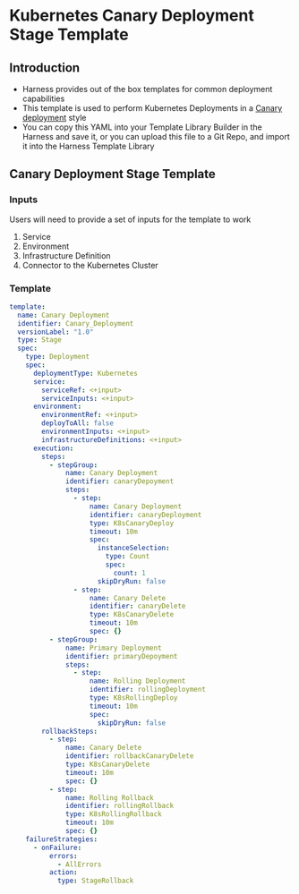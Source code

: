 # Kubernetes Canary Deployment Stage Template

## Introduction

- Harness provides out of the box templates for common deployment capabilities
- This template is used to perform Kubernetes Deployments in a [Canary deployment](https://developer.harness.io/docs/continuous-delivery/cd-deployments-category/deployment-concepts#canary-deployment) style
- You can copy this YAML into your Template Library Builder in the Harness and save it, or you can upload this file to a Git Repo, and import it into the Harness Template Library

## Canary Deployment Stage Template

### Inputs

Users will need to provide a set of inputs for the template to work

1. Service
2. Environment
3. Infrastructure Definition
4. Connector to the Kubernetes Cluster


### Template


```YAML
template:
  name: Canary Deployment
  identifier: Canary_Deployment
  versionLabel: "1.0"
  type: Stage
  spec:
    type: Deployment
    spec:
      deploymentType: Kubernetes
      service:
        serviceRef: <+input>
        serviceInputs: <+input>
      environment:
        environmentRef: <+input>
        deployToAll: false
        environmentInputs: <+input>
        infrastructureDefinitions: <+input>
      execution:
        steps:
          - stepGroup:
              name: Canary Deployment
              identifier: canaryDepoyment
              steps:
                - step:
                    name: Canary Deployment
                    identifier: canaryDeployment
                    type: K8sCanaryDeploy
                    timeout: 10m
                    spec:
                      instanceSelection:
                        type: Count
                        spec:
                          count: 1
                      skipDryRun: false
                - step:
                    name: Canary Delete
                    identifier: canaryDelete
                    type: K8sCanaryDelete
                    timeout: 10m
                    spec: {}
          - stepGroup:
              name: Primary Deployment
              identifier: primaryDepoyment
              steps:
                - step:
                    name: Rolling Deployment
                    identifier: rollingDeployment
                    type: K8sRollingDeploy
                    timeout: 10m
                    spec:
                      skipDryRun: false
        rollbackSteps:
          - step:
              name: Canary Delete
              identifier: rollbackCanaryDelete
              type: K8sCanaryDelete
              timeout: 10m
              spec: {}
          - step:
              name: Rolling Rollback
              identifier: rollingRollback
              type: K8sRollingRollback
              timeout: 10m
              spec: {}
    failureStrategies:
      - onFailure:
          errors:
            - AllErrors
          action:
            type: StageRollback
```

